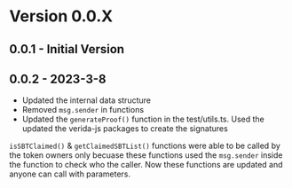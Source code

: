 # Version 0.0.X
## 0.0.1 - Initial Version

## 0.0.2 - 2023-3-8
- Updated the internal data structure
- Removed `msg.sender` in functions
- Updated the `generateProof()` function in the test/utils.ts. Used the updated the verida-js packages to create the signatures

`isSBTClaimed()` & `getClaimedSBTList()` functions were able to be called by the token owners only becuase these functions used the `msg.sender` inside the function to check who the caller. Now these functions are updated and anyone can call with parameters.